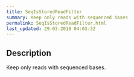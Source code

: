 ```yaml
---
title: SeqIsStoredReadFilter
summary: Keep only reads with sequenced bases
permalink: SeqIsStoredReadFilter.html
last_updated: 29-03-2018 04:03:32
---
```


## Description

Keep only reads with sequenced bases.

